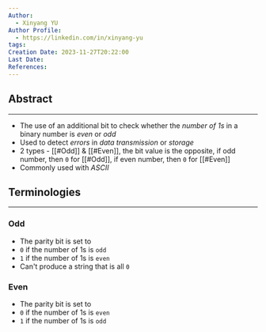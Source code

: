 ```yaml
---
Author:
  - Xinyang YU
Author Profile:
  - https://linkedin.com/in/xinyang-yu
tags: 
Creation Date: 2023-11-27T20:22:00
Last Date: 
References:
---
```

## Abstract
---
- The use of an additional bit to check whether the *number of 1s* in a binary number is *even* or *odd*
- Used to detect *errors* in *data transmission* or *storage*
- 2 types - [[#Odd]] & [[#Even]], the bit value is the opposite, if odd number, then `0` for [[#Odd]], if even number, then `0` for [[#Even]]
- Commonly used with *ASCII*


## Terminologies
---
### Odd
- The parity bit is set to 
- `0` if the number of 1s is `odd`
- `1` if the number of 1s is `even`
- Can't produce a string that is all `0`

### Even
- The parity bit is set to 
- `0` if the number of 1s is `even`
- `1` if the number of 1s is `odd`